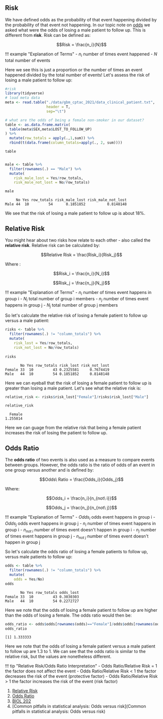 ## Risk

We have defined odds as the probability of that event happening divided by the probability of that event not happening. 
In our topic note on [odds](odds.md) we asked what were the odds of losing a male patient to follow up. This is different from **risk**.
Risk can be defined as:


$$Risk = \frac{n_i}{N}$$

!!! example "Explanation of Terms"
    - $n_i$ number of times event happened
    - $N$ total number of events
    
Here we see this is just a proportion or the number of times an event happened divided by the total number of events! Let's assess the risk of 
losing a male patient to follow up:

```R
#risk
library(tidyverse)
# load meta data
meta <- read.table("./data/gbm_cptac_2021/data_clinical_patient.txt",
                   header = T,
                   sep="\t")

# what are the odds of being a female non-smoker in our dataset?
table <- as.data.frame.matrix(
  table(meta$SEX,meta$LOST_TO_FOLLOW_UP)
) %>%
  mutate(row_totals = apply(.,1,sum)) %>%
  rbind(t(data.frame(column_totals=apply(., 2, sum))))

table


male <- table %>%
  filter(rownames(.) == "Male") %>%
  mutate(
    risk_male_lost = Yes/row_totals,
    risk_male_not_lost = No/row_totals)

male
```

```
     No Yes row_totals risk_male_lost risk_male_not_lost
Male 44  10         54      0.1851852          0.8148148
```

We see that the risk of losing a male patient to follow up is about 18%. 

## Relative Risk

You might hear about two risks how relate to each other - also called the **relative risk**. Relative risk can be calculated by:

$$Relative Risk = \frac{Risk_i}{Risk_j}$$

Where :

$$Risk_i = \frac{n_i}{N_i}$$

$$Risk_j = \frac{n_j}{N_j}$$

!!! example "Explanation of Terms"
    - $n_i$ number of times event happens in group i
    - $N_i$ total number of group i members
    - $n_j$ number of times event happens in group j
    - $N_j$ total number of group j members
    
    
So let's calculate the relative risk of losing a female patient to follow up versus a male patient:

```R
risks <- table %>%
  filter(rownames(.) != "column_totals") %>%
  mutate(
    risk_lost = Yes/row_totals,
    risk_not_lost = No/row_totals)
    
risks
```

```
       No Yes row_totals risk_lost risk_not_lost
Female 33  10         43 0.2325581     0.7674419
Male   44  10         54 0.1851852     0.8148148
```

Here we can eyeball that the risk of losing a female patient to follow up is greater than losing a  male patient. Let's see what the relative risk is:

```R
relative_risk <- risks$risk_lost["Female"]/risks$risk_lost["Male"]

relative_risk
```

```
  Female 
1.255814 
```

Here we can guage from the relative risk that being a female patient increases the risk of losing the patient to follow up. 

## Odds Ratio

The **odds ratio** of two events is also used as a measure to compare events between groups. However, the odds ratio is the ratio of odds of an event in one group versus another and is defined by:

$$Odds\ Ratio = \frac{Odds_i}{Odds_j}$$

Where:

$$Odds_i = \frac{n_i}{n_{not\ i}}$$

$$Odds_j = \frac{n_j}{n_{not\ j}}$$

!!! example "Explanation of Terms"
    - $Odds_i$ odds event happens in group i
    - $Odds_j$ odds event happens in group j
    - $n_i$ number of times event happens in group i
    - $n_{not\ i}$ number of times event doesn't happen in group i
    - $n_j$ number of times event happens in group j
    - $n_{not\ j}$ number of times event doesn't happen in group j
    
So let's calculate the odds ratio of losing a female patients to follow up, versus male patients to follow up:

```R
odds <- table %>%
  filter(rownames(.) != "column_totals") %>%
  mutate(
    odds = Yes/No)
odds
```

```
       No Yes row_totals odds_lost
Female 33  10         43 0.3030303
Male   44  10         54 0.2272727
```

Here we note that the odds of losing a female patient to follow up are higher than the odds of losing a female. The odds ratio would then be:

```R
odds_ratio <- odds$odds[rownames(odds)=="Female"]/odds$odds[rownames(odds)=="Male"]
odds_ratio
```

```
[1] 1.333333
```

Here we note that the odds of losing a female patient versus a male patient to follow up are 1.3 to 1. We can see that the odds ratio is similar to the relative risk, but the values are nonetheless different. 

!!! tip "Relative Risk/Odds Ratio Interpretation"
    - Odds Ratio/Relative Risk = 1 the factor does not affect the event
    - Odds Ratio/Relative Risk < 1 the factor decreases the risk of the event (protective factor)
    - Odds Ratio/Relative Risk > 1 the factor increases the risk of the event (risk factor)

1. [Relative Risk](https://en.wikipedia.org/wiki/Relative_risk)
2. [Odds Ratio](https://en.wikipedia.org/wiki/Odds_ratio)
3. [BIOL 202](https://ubco-biology.github.io/BIOL202/oddsratio.html)
4. [Common pitfalls in statistical analysis: Odds versus risk](Common pitfalls in statistical analysis: Odds versus risk)
